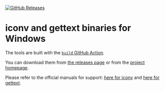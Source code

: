 [![GitHub Releases](https://img.shields.io/github/downloads/mlocati/gettext-iconv-windows/total.svg?style=flat-square)](https://github.com/mlocati/gettext-iconv-windows/releases)

# iconv and gettext binaries for Windows

The tools are built with the [`build` GitHub Action](https://github.com/mlocati/gettext-iconv-windows/actions/workflows/build.yml).

You can download them from [the releases page](https://github.com/mlocati/gettext-iconv-windows/releases) or from the [project homepage](https://mlocati.github.io/articles/gettext-iconv-windows.html).

Please refer to the official manuals for support: [here for iconv](https://www.gnu.org/software/libiconv/) and [here for gettext](https://www.gnu.org/software/gettext/).

